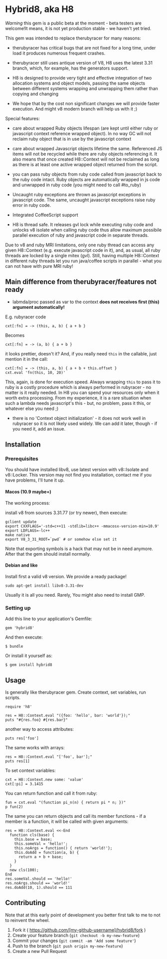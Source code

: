 # Hybrid8, aka H8

_Warning_ this gem is a public beta at the moment - beta testers are welcome!It means, it is not
yet production stable - we haven't yet tried.

This gem was intended to replace therubyracer for many reasons:

* therubyracer has critical bugs that are not fixed for a long time, under load it produces
numerous frequent crashes.

* therubyracer still uses antique version of V8, H8 uses the latest 3.31 branch, which, for example,
has the generators support.

* H8 is designed to provide very tight and effective integration of two allocation systems and
object models, passing the same objects between different systems wrapping and unwrapping them
rather than copying and changing

* We hope that by the cost non significant changes we will provide faster execution. And might v8
modern branch will help us with it ;)

Special features:

- care about wrapped Ruby objects lifespan (are kept until either ruby or javascript context
reference wrapped object). In no way GC will not reclaim ruby object that is in use by the
javascript context

- care about wrapped Javascript objects lifetime the same. Referenced JS items will not be recycled
while there are ruby objects referencing it. It also means that once created H8::Context will not
be reclaimed as long as there is at least one active wrapped object returned from the script.

- you can pass ruby objects from ruby code called from javascript back to the ruby code intact.
Ruby objects are automatically wrapped in js code and unwrapped in ruby code (you might need to
call #to_ruby)

- Uncaught ruby exceptions are thrown as javascript exceptions in javascript code. The same,
uncaught javascript exceptions raise ruby error in ruby code.

- Integrated CoffeeScript support

- H8 is thread safe. It releases gvl lock while executing ruby code and unlocks v8 isolate when
calling ruby code thus allow maximum possibile parallel execution of ruby and javascript code
in separate threads.

Due to v8 and ruby MRI limitations, only one ruby thread can access any given H8::Context (e.g.
execute javascript code in it), and, as usual, all ruby threads are locked by a single mitex (gvl).
Still, having multiple H8::Context in different ruby threads let you run java/coffee scripts in
parallel - what you can not have with pure MRI ruby!

## Main difference from therubyracer/features not ready

- labmda/proc passed as var to the context **does not receives first (this) argument
automatically!**

E.g. rubyracer code

    cxt[:fn] = -> (this, a, b) { a + b }

Becomes

    cxt[:fn] = -> (a, b) { a + b }

it looks prettier, doesn't it? And, if you really need `this` in the callable, just mention it in
the call:

    cxt[:fn] = -> (this, a, b) { a + b + this.offset }
    cxt.eval 'fn(this, 10, 20)'

This, again, is done for execution speed. Always wrapping `this` to pass it to ruby is a costly
procedure which is always performed in rubyracer - no matter is it really needed. In H8 you can
spend your resources only when it worth extra processing. From my experience, it is a rare situation
when such a lambda needs javascript's this - but, no problem, pass it this, or whatever else
you need ;)

- there is no 'Context object initialization' - it does not work well in rubyracer so it is not
likely used widely. We can add it later, though - if you need it, add an issue.



## Installation

### Prerequisites

You should have installed libv8, use latest version with v8::Isolate and v8::Locker. This version
may not find you installation, contact me if you have problems, I'll tune it up.

#### Macos (10.9 maybe+)

The working process:

install v8 from sources 3.31.77 (or try newer), then execute:

    gclient update
    export CXXFLAGS='-std=c++11 -stdlib=libc++ -mmacosx-version-min=10.9'
    export LDFLAGS=-lc++
    make native
    export V8_3_31_ROOT=`pwd` # or somehow else set it

Note that exporting symbols is a hack that may not be in need anymore. After that the gem should
install normally.

#### Debian and like

Install first a valid v8 version. We provide a ready package!

    sudo apt-get install libv8-3.31-dev

Usually it is all you need. Rarely, You might also need to install GMP.

### Setting up

Add this line to your application's Gemfile:

    gem 'hybrid8'

And then execute:

    $ bundle

Or install it yourself as:

    $ gem install hybrid8

## Usage

Is generally like therubyracer gem. Create context, set variables, run scripts.

    require 'h8'

    res = H8::Context.eval "({foo: 'hello', bar: 'world'});"
    puts "#{res.foo} #{res.bar}"

another way to access attributes:

    puts res['foo']

The same works with arrays:

    res = H8::Context.eval "['foo', bar'];"
    puts res[1]

To set context variables:

    cxt = H8::Context.new some: 'value'
    cxt[:pi] = 3.1415

You can return function and call it from ruby:

    fun = cxt.eval "(function pi_n(n) { return pi * n; })"
    p fun(2)

The same you can return objects and call its member functions - if a member is a function,
it will be called with given arguments:

    res = H8::Context.eval <<-End
      function cls(base) {
        this.base = base;
        this.someVal = 'hello!';
        this.noArgs = function() { return 'world!'};
        this.doAdd = function(a, b) {
          return a + b + base;
        }
      }
      new cls(100);
    End
    res.someVal.should == 'hello!'
    res.noArgs.should == 'world!'
    res.doAdd(10, 1).should == 111

## Contributing

Note that at this early point of development you better first talk to me to not to reinvent the
wheel.

1. Fork it ( https://github.com/[my-github-username]/hybrid8/fork )
2. Create your feature branch (`git checkout -b my-new-feature`)
3. Commit your changes (`git commit -am 'Add some feature'`)
4. Push to the branch (`git push origin my-new-feature`)
5. Create a new Pull Request


